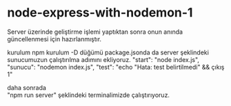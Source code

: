 # node-express-with-nodemon-1
Server üzerinde geliştirme işlemi yaptıktan sonra onun anında güncellenmesi için hazırlanmıştır.

kurulum
npm kurulum -D düğümü
package.jsonda da server şeklindeki sunucumuzun çalıştırılma adımını ekliyoruz.
    "start": "node index.js",
    "sunucu": "nodemon index.js",
    "test": "echo \"Hata: test belirtilmedi\" && çıkış 1"

daha sonrada  
     "npm run server" şeklindeki terminalimizde çalıştırıyoruz.
